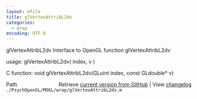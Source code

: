 ```yaml
---
layout: mfile
title: glVertexAttribL2dv
categories:
  - wrap
encoding: UTF-8
---
```


glVertexAttribL2dv  Interface to OpenGL function glVertexAttribL2dv  

usage:  glVertexAttribL2dv( index, v )  

C function:  void glVertexAttribL2dv(GLuint index, const GLdouble\* v)  


<div class="code_header" style="text-align:right;">
  <span style="float:left;">Path&nbsp;&nbsp;</span> <span class="counter">Retrieve <a href=
  "https://raw.github.com/Psychtoolbox-3/Psychtoolbox-3/beta/./PsychOpenGL/MOGL/wrap/glVertexAttribL2dv.m">current version from GitHub</a> | View <a href=
  "https://github.com/Psychtoolbox-3/Psychtoolbox-3/commits/beta/./PsychOpenGL/MOGL/wrap/glVertexAttribL2dv.m">changelog</a></span>
</div>
<div class="code">
  <code>./PsychOpenGL/MOGL/wrap/glVertexAttribL2dv.m</code>
</div>
